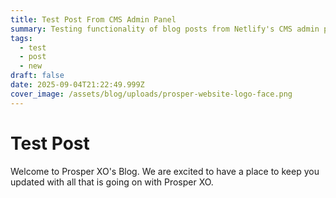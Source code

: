 ```yaml
---
title: Test Post From CMS Admin Panel
summary: Testing functionality of blog posts from Netlify's CMS admin panel.
tags:
  - test
  - post
  - new
draft: false
date: 2025-09-04T21:22:49.999Z
cover_image: /assets/blog/uploads/prosper-website-logo-face.png
---
```


# Test Post

Welcome to Prosper XO's Blog. We are excited to have a place to keep you updated with all that is going on with Prosper XO.
